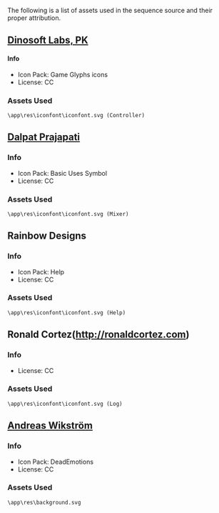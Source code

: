 The following is a list of assets used in the sequence source and their proper attribution.

[ Dinosoft Labs, PK ](http://dinosoftlabs.com/)
-----------------------
#### Info
* Icon Pack: Game Glyphs icons
*  License: CC
  
### Assets Used
	\app\res\iconfont\iconfont.svg (Controller)

[Dalpat Prajapati](https://iconscout.com)
-----------------------

### Info
* Icon Pack:  Basic Uses Symbol 
* License: CC

### Assets Used
	\app\res\iconfont\iconfont.svg (Mixer)

Rainbow Designs
-----------------------

### Info
* Icon Pack: Help 
* License: CC

### Assets Used
	\app\res\iconfont\iconfont.svg (Help)

Ronald Cortez(http://ronaldcortez.com)
-----------------------

### Info
* License: CC

### Assets Used
	\app\res\iconfont\iconfont.svg (Log)

[Andreas Wikström](http://www.andreaswikstrom.com/)
-----------------------

### Info
* Icon Pack: DeadEmotions
* License: CC

### Assets Used
	\app\res\background.svg 
